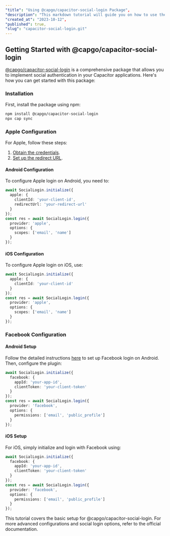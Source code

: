 ```yaml
---
"title": "Using @capgo/capacitor-social-login Package",
"description": "This markdown tutorial will guide you on how to use the @capgo/capacitor-social-login package for social logins including Google, Apple, and Facebook. It includes installation instructions, configuration steps for Android and iOS, and additional resources for setting up the social logins.",
"created_at": "2023-10-12",
"published": true,
"slug": "capacitor-social-login.git"
---
```


## Getting Started with @capgo/capacitor-social-login

[@capgo/capacitor-social-login](https://www.npmjs.com/package/@capgo/capacitor-social-login) is a comprehensive package that allows you to implement social authentication in your Capacitor applications. Here's how you can get started with this package:

### Installation

First, install the package using npm:

```bash
npm install @capgo/capacitor-social-login
npx cap sync
```

### Apple Configuration

For Apple, follow these steps:

1. [Obtain the credentials](https://github.com/Cap-go/capacitor-social-login/blob/main/docs/setup_apple.md).
2. [Set up the redirect URL](https://github.com/Cap-go/capacitor-social-login/blob/main/docs/apple_redirect_url.png).

#### Android Configuration

To configure Apple login on Android, you need to:

```typescript
await SocialLogin.initialize({
  apple: {
    clientId: 'your-client-id',
    redirectUrl: 'your-redirect-url'
  }
});
const res = await SocialLogin.login({
  provider: 'apple',
  options: {
    scopes: ['email', 'name']
  }
});
```

#### iOS Configuration

To configure Apple login on iOS, use:

```typescript
await SocialLogin.initialize({
  apple: {
    clientId: 'your-client-id'
  }
});
const res = await SocialLogin.login({
  provider: 'apple',
  options: {
    scopes: ['email', 'name']
  }
});
```

### Facebook Configuration

#### Android Setup

Follow the detailed instructions [here](https://developers.facebook.com/docs/android/getting-started) to set up Facebook login on Android. Then, configure the plugin:

```typescript
await SocialLogin.initialize({
  facebook: {
    appId: 'your-app-id',
    clientToken: 'your-client-token'
  }
});
const res = await SocialLogin.login({
  provider: 'facebook',
  options: {
    permissions: ['email', 'public_profile']
  }
});
```

#### iOS Setup

For iOS, simply initialize and login with Facebook using:

```typescript
await SocialLogin.initialize({
  facebook: {
    appId: 'your-app-id',
    clientToken: 'your-client-token'
  }
});
const res = await SocialLogin.login({
  provider: 'facebook',
  options: {
    permissions: ['email', 'public_profile']
  }
});
```

This tutorial covers the basic setup for @capgo/capacitor-social-login. For more advanced configurations and social login options, refer to the official documentation.